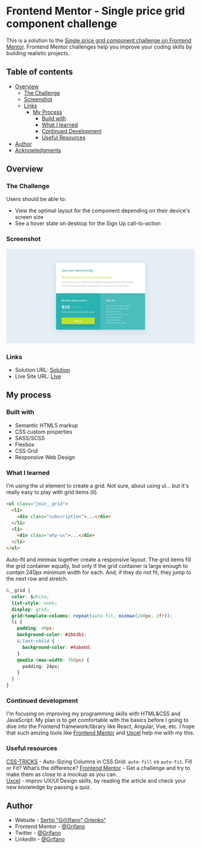 # Frontend Mentor - Single price grid component challenge

This is a solution to the [Single price grid component challenge on Frontend Mentor](https://www.frontendmentor.io/challenges/single-price-grid-component-5ce41129d0ff452fec5abbbc). Frontend Mentor challenges help you improve your coding skills by building realistic projects.

## Table of contents

- [Overview](#overview)
  - [The Challenge](#the-challenge)
  - [Screenshot](#screenshot)
  - [Links](#links)
    - [My Process](#my-process)
      - [Build with](#built-with)
      - [What I learned](#what-i-learned)
      - [Continued Development](#continued-development)
      - [Useful Resources](#useful-resources)
- [Author](#author)
- [Acknowledgments](#acknowledgments)

## Overview

### The Challenge

Users should be able to:

- View the optimal layout for the component depending on their device's screen size
- See a hover state on desktop for the Sign Up call-to-action

### Screenshot

![](./images/ScreenShot.jpg)

### Links

- Solution URL: [Solution](https://www.frontendmentor.io/solutions/single-price-grid-component-using-css-grid-4c7HG8rNH-)
- Live Site URL: [Live](https://grifano.github.io/FM__Single-price-grid-component/)

## My process

### Built with

- Semantic HTML5 markup
- CSS custom properties
- SASS/SCSS
- Flexbox
- CSS Grid
- Responsive Web Design

### What I learned

I'm using the ul element to create a grid. Not sure, about using ul... but it's really easy to play with grid items (li).

```html
<ul class="join__grid">
  <li>
    <div class="subscription">...</div>
  </li>
  <li>
    <div class="why-us">...</div>
  </li>
</ul>
```

Auto-fit and minmax together create a responsive layout. The grid items fill the grid container equally, but only if the grid container is large enough to contain 240px minimum width for each. And, if they do not fit, they jump to the next row and stretch.

```css
&__grid {
  color: $white;
  list-style: none;
  display: grid;
  grid-template-columns: repeat(auto-fit, minmax(240px, 1fr));
  li {
    padding: 40px;
    background-color: #2bb3b1;
    &:last-child {
      background-color: #4abebd;
    }
    @media (max-width: 768px) {
      padding: 24px;
    }
  }
}
```

### Continued development

I'm focusing on improving my programming skills with HTML&CSS and JavaScript. My plan is to get comfortable with the basics before I going to dive into the Frontend framework/library like React, Angular, Vue, etc.
I hope that such amzing tools like [Frontend Mentor](https://www.frontendmentor.io/) and [Uxcel](https://uxcel.com?invite=EE4PBID94EEH) help me with my this.

### Useful resources

[CSS-TRICKS](https://css-tricks.com/auto-sizing-columns-css-grid-auto-fill-vs-auto-fit/) - Auto-Sizing Columns in CSS Grid: `auto-fill` vs `auto-fit`. Fill or Fit? What’s the difference?
[Frontend Mentor](https://www.frontendmentor.io/) - Get a challenge and try to make them as close to a mockup as you can.  
[Uxcel](https://uxcel.com?invite=EE4PBID94EEH) - improv UX/UI Design skills, by reading the article and check your new knowledge by passing a quiz.

## Author

- Website - [Serhii "Gr[i]fano" Orlenko"](https://grifano.webflow.io/)
- Frontend Mentor - [@Grifano](https://www.frontendmentor.io/profile/Grifano)
- Twitter - [@Grifano](https://twitter.com/OrlenkoSerhii)
- LinkedIn - [@Grifano](https://www.linkedin.com/in/serhii-orlenko-44aaa4a3/)

<!-- ## Acknowledgments -->
